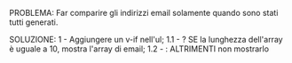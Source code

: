 PROBLEMA:
Far comparire gli indirizzi email solamente quando sono stati tutti generati.

SOLUZIONE:
1 - Aggiungere un v-if nell'ul;
    1.1 - ? SE la lunghezza dell'array è uguale a 10, mostra l'array di email;
    1.2 - : ALTRIMENTI non mostrarlo 